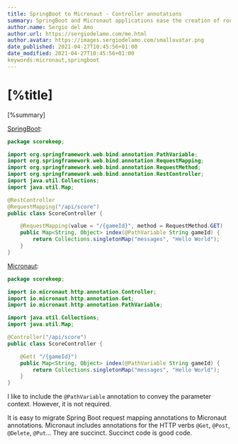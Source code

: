 ```yaml
---
title: SpringBoot to Micronaut - Controller annotations
summary: SpringBoot and Micronaut applications ease the creation of routes with similar annotations.
author.name: Sergio del Amo
author.url: https://sergiodelamo.com/me.html
author.avatar: https://images.sergiodelamo.com/smallavatar.png 
date_published: 2021-04-27T10:45:56+01:00
date_modified: 2021-04-27T10:45:56+01:00
keywords:micronaut,springboot
---
```


# [%title]

[%summary]


[SpringBoot](https://spring.io/projects/spring-boot):


```java
package scorekeep;

import org.springframework.web.bind.annotation.PathVariable;
import org.springframework.web.bind.annotation.RequestMapping;
import org.springframework.web.bind.annotation.RequestMethod;
import org.springframework.web.bind.annotation.RestController;
import java.util.Collections;
import java.util.Map;

@RestController
@RequestMapping("/api/score")
public class ScoreController {

    @RequestMapping(value = "/{gameId}", method = RequestMethod.GET)
    public Map<String, Object> index(@PathVariable String gameId) {        
        return Collections.singletonMap("messages", "Hello World");
    }
}
```

[Micronaut](https:/micronaut.io):

```java
package scorekeep;

import io.micronaut.http.annotation.Controller;
import io.micronaut.http.annotation.Get;
import io.micronaut.http.annotation.PathVariable;

import java.util.Collections;
import java.util.Map;

@Controller("/api/score")
public class ScoreController {

    @Get( "/{gameId}")
    public Map<String, Object> index(@PathVariable String gameId) {
        return Collections.singletonMap("messages", "Hello World");
    }
}
```

I like to include the `@PathVariable` annotation to convey the parameter context. However, it is not required. 

It is easy to migrate Spring Boot request mapping annotations to Micronaut annotations. Micronaut includes annotations for the HTTP verbs `@Get`, `@Post`, `@Delete`, `@Put`... They are succinct. Succinct code is good code.  